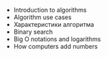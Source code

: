 - Introduction to algorithms
- Algorithm use cases
- Характеристики алгоритма
- Binary search
- Big O notations and logarithms
- How computers add numbers
